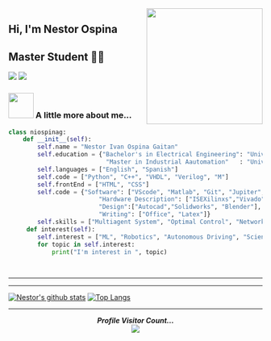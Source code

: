 <img align='right' src="https://media.giphy.com/media/M9gbBd9nbDrOTu1Mqx/giphy.gif" width="230">

## Hi, I'm Nestor Ospina 
## Master Student 👨‍💻

[![](https://img.shields.io/badge/LinkedIn-nestorospina-blue)](https://www.linkedin.com/in/nestor-ospina/)
[![](https://img.shields.io/badge/Gmail-niospinag%40unal.edu.co-red)](mailto:niospinag@unal.edu.co)


### <img src="https://media.giphy.com/media/iigp4VDyf5dCLRlGkm/giphy.gif" width="50"> A little more about me...  

```python
class niospinag:
    def __init__(self):
        self.name = "Nestor Ivan Ospina Gaitan"
        self.education = {"Bachelor's in Electrical Engineering": "Universidad Nacional de Colombia",
                           "Master in Industrial Aautomation"   : "Universidad Nacional de Colombia" }
        self.languages = ["English", "Spanish"]
        self.code = ["Python", "C++", "VHDL", "Verilog", "M"]               
        self.frontEnd = ["HTML", "CSS"]
        self.code = {"Software": ["VScode", "Matlab", "Git", "Jupiter", "Spyder"],
                         "Hardware Description": ["ISEXilinxs","Vivado", "Quartus"],
                         "Design":["Autocad","Solidworks", "Blender"],
                         "Writing": ["Office", "Latex"]}
        self.skills = ["Multiagent System", "Optimal Control", "Network systems"] 
     def interest(self):
        self.interest = ["ML", "Robotics", "Autonomous Driving", "Science and Technology"]
        for topic in self.interest:
            print("I'm interest in ", topic)
        
        
```

---






<!--

⭐️ From [@ashrafkm](https://github.com/ashrafkm)

**niospinag/niospinag** is a ✨ _special_ ✨ repository because its `README.md` (this file) appears on your GitHub profile.

Here are some ideas to get you started:

- 🔭 I’m currently working on ...
- 🌱 I’m currently learning ...
- 👯 I’m looking to collaborate on ...
- 🤔 I’m looking for help with ...
- 💬 Ask me about ...
- 📫 How to reach me: ...
- 😄 Pronouns: ...
- ⚡ Fun fact: ...
-->

<hr>
<p align="center">
    
[![Nestor's github stats](https://github-readme-stats.vercel.app/api?username=niospinag&show_icons=true&theme=dark)](https://github.com/niospinag)
[![Top Langs](https://github-readme-stats.vercel.app/api/top-langs/?username=niospinag&show_icons=true&theme=dark&layout=compact&hide_border=true)](https://github.com/niospinag?tab=repositories)
</p>


<!---[![Top Langs](https://github-readme-stats.vercel.app/api/top-langs/?username=niospinag&show_icons=true&theme=dark&line_height=30)](https://github.com/niospinag/github-readme-stats) -->
<hr>
<p align="center"> 
  <i><b>Profile Visitor Count...</b></i><br>

  <img src="https://profile-counter.glitch.me/niospinag/count.svg" />
</p>
